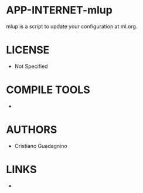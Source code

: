 APP-INTERNET-mlup
=================

mlup is a script to update your configuration at ml.org.

LICENSE
===============
* Not Specified

COMPILE TOOLS
===============
* 

AUTHORS
===============
* Cristiano Guadagnino

LINKS
===============
* 
